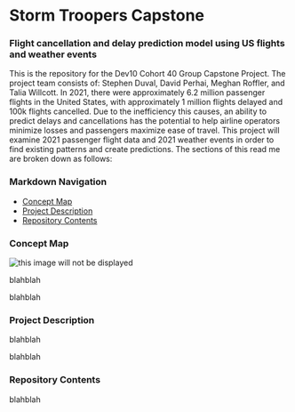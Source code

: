 # **Storm Troopers Capstone**
### Flight cancellation and delay prediction model using US flights and weather events

This is the repository for the Dev10 Cohort 40 Group Capstone Project. The project team consists of: Stephen Duval, David Perhai, Meghan Roffler, and Talia Willcott. In 2021, there were approximately 6.2 million passenger flights in the United States, with approximately 1 million flights delayed and 100k flights cancelled. Due to the inefficiency this causes, an ability to predict delays and cancellations has the potential to help airline operators minimize losses and passengers maximize ease of travel. This project will examine 2021 passenger flight data and 2021 weather events in order to find existing patterns and create predictions. The sections of this read me are broken down as follows:

### Markdown Navigation
<!-- TOC -->
- [Concept Map](#Concept-Map)
- [Project Description](#Project-Description)
- [Repository Contents](#Repository-Contents)

<!-- /TOC -->

### Concept Map
![this image will not be displayed](https://files.smallpdf.com/files/b2694a0e2e404886b899fb3f1bbc37bf-0001.jpg?name=Flights_2021_ConceptMap.jpg)


blahblah

blahblah

### Project Description
blahblah

blahblah


### Repository Contents 
blahblah 

